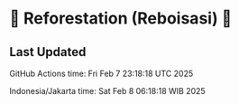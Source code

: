 
# 🌳 Reforestation (Reboisasi) 🌲

## Last Updated

GitHub Actions time: Fri Feb  7 23:18:18 UTC 2025

Indonesia/Jakarta time: Sat Feb  8 06:18:18 WIB 2025
